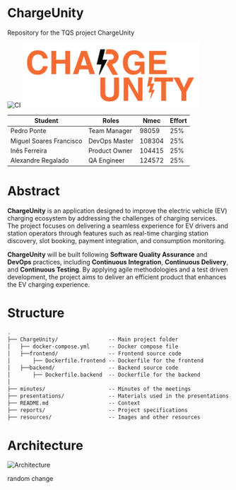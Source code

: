 # ChargeUnity
Repository for the TQS project ChargeUnity

![CI](https://github.com/Alxit0/tqs-test/actions/workflows/ci.yml/badge.svg)
<img src="resources/ChargeUnityLogo.png" alt="ChargeUnityLogo" width="400"/>

| Student         | Roles         | Nmec   | Effort |
| --------------- | ------------- | ------ | ------ |
| Pedro Ponte     | Team Manager | 98059  | 25%    |
| Miguel Soares Francisco | DevOps Master | 108304 | 25%    |
| Inês Ferreira | Product Owner | 104415 | 25%  |
| Alexandre Regalado | QA Engineer     | 124572 | 25%    |

# Abstract

**ChargeUnity** is an application designed to improve the electric vehicle (EV) charging ecosystem by addressing the challenges of charging services. The project focuses on delivering a seamless experience for EV drivers and station operators through features such as real-time charging station discovery, slot booking, payment integration, and consumption monitoring.

**ChargeUnity** will be built following **Software Quality Assurance** and **DevOps** practices, including **Continuous Integration**, **Continuous Delivery**, and **Continuous Testing**. By applying agile methodologies and a test driven development, the project aims to deliver an efficient product that enhances the EV charging experience.

# Structure

```
.
├── ChargeUnity/                -- Main project folder
│   ├── docker-compose.yml      -- Docker compose file
│   ├──frontend/                -- Frontend source code
│       ├── Dockerfile.frontend -- Dockerfile for the frontend
│   ├──backend/                 -- Backend source code
│       ├── Dockerfile.backend  -- Dockerfile for the backend
│
├── minutes/                    -- Minutes of the meetings
├── presentations/              -- Materials used in the presentations
├── README.md                   -- Context
├── reports/                    -- Project specifications
├── resources/                  -- Images and other resources
```

# Architecture
![Architecture](resources/arquitechture/ArchitectureChargeUnity.jpg)

random change